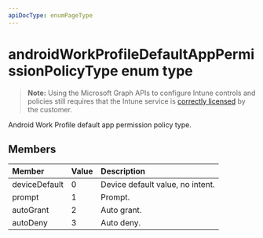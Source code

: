 ```yaml
---
apiDocType: enumPageType
---
```

# androidWorkProfileDefaultAppPermissionPolicyType enum type

> **Note:** Using the Microsoft Graph APIs to configure Intune controls and policies still requires that the Intune service is [correctly licensed](https://go.microsoft.com/fwlink/?linkid=839381) by the customer.

Android Work Profile default app permission policy type.
## Members
|Member|Value|Description|
|:---|:---|:---|
|deviceDefault|0|Device default value, no intent.|
|prompt|1|Prompt.|
|autoGrant|2|Auto grant.|
|autoDeny|3|Auto deny.|



